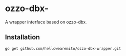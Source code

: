 # ozzo-dbx-

A wrapper interface based on ozzo-dbx.

## Installation

```go get github.com/hellowearemito/ozzo-dbx-wrapper.git```